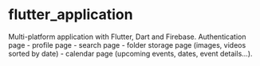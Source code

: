 # flutter_application
Multi-platform application with Flutter, Dart and Firebase. Authentication page - profile page - search page - folder storage page (images, videos sorted by date) - calendar page (upcoming events, dates, event details...).
